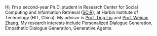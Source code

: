 Hi, I’m a second-year Ph.D. student in Research Center for Social Computing and Information Retrieval ([SCIR](http://ir.hit.edu.cn/)), at Harbin Institute of Technology (HIT, China). My advisor is [Prof. Ting Liu](http://ir.hit.edu.cn/~liuting/) and [Prof. Weinan Zhang](http://ir.hit.edu.cn/~wnzhang/). My research interests include Personalized Dialogue Generation, Empathetic Dialogue Generation, Generative Agents.


